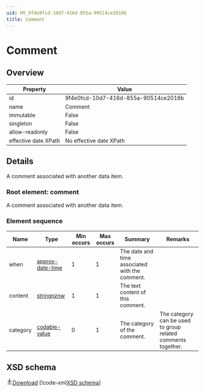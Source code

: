 ```yaml
---
uid: HV_9f4e0fcd-10d7-416d-855a-90514ce2016b
title: Comment
---
```


# Comment

## Overview

Property|Value
---|---
id|9f4e0fcd-10d7-416d-855a-90514ce2016b
name|Comment
immutable|False
singleton|False
allow-readonly|False
effective date XPath|No effective date XPath

## Details
A comment associated with another data item.

<a name='comment'></a>

### Root element: comment

A comment associated with another data item.

### Element sequence

Name|Type|Min occurs|Max occurs|Summary|Remarks
---|---|---|---|---|---
when|[approx-date-time](xref:HV_File_dates#approx-date-time)|1|1|The date and time associated with the comment.|
content|[stringnznw](xref:HV_3e730686-781f-4616-aa0d-817bba8eb141#stringnznw)|1|1|The text content of this comment.|
category|[codable-value](xref:HV_3e730686-781f-4616-aa0d-817bba8eb141#codable-value)|0|1|The category of the comment.|The category can be used to group related comments together.

## XSD schema
[![Download](/healthvault/images/download.png)Download](../xsd/comment.xsd)
[!code-xml[XSD schema](../xsd/comment.xsd)]
